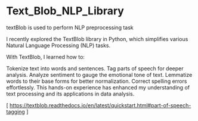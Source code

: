# Text_Blob_NLP_Library
textBlob is used to perform NLP preprocessing task

I recently explored the TextBlob library in Python, which simplifies various Natural Language Processing (NLP) tasks.

With TextBlob, I learned how to:

Tokenize text into words and sentences.
Tag parts of speech for deeper analysis.
Analyze sentiment to gauge the emotional tone of text.
Lemmatize words to their base forms for better normalization.
Correct spelling errors effortlessly.
This hands-on experience has enhanced my understanding of text processing and its applications in data analysis.


 [ https://textblob.readthedocs.io/en/latest/quickstart.html#part-of-speech-tagging ]
